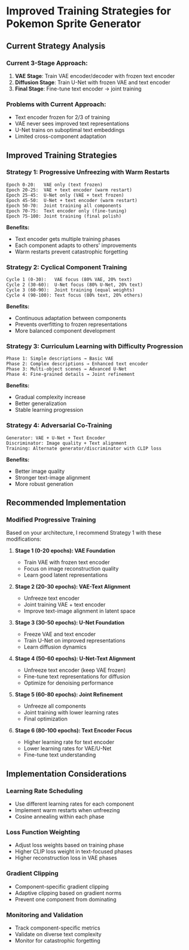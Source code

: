 # Improved Training Strategies for Pokemon Sprite Generator

## Current Strategy Analysis

### Current 3-Stage Approach:
1. **VAE Stage**: Train VAE encoder/decoder with frozen text encoder
2. **Diffusion Stage**: Train U-Net with frozen VAE and text encoder  
3. **Final Stage**: Fine-tune text encoder → joint training

### Problems with Current Approach:
- Text encoder frozen for 2/3 of training
- VAE never sees improved text representations
- U-Net trains on suboptimal text embeddings
- Limited cross-component adaptation

## Improved Training Strategies

### Strategy 1: Progressive Unfreezing with Warm Restarts
```
Epoch 0-20:   VAE only (text frozen)
Epoch 20-25:  VAE + text encoder (warm restart)
Epoch 25-45:  U-Net only (VAE + text frozen)
Epoch 45-50:  U-Net + text encoder (warm restart)
Epoch 50-70:  Joint training all components
Epoch 70-75:  Text encoder only (fine-tuning)
Epoch 75-100: Joint training (final polish)
```

**Benefits:**
- Text encoder gets multiple training phases
- Each component adapts to others' improvements
- Warm restarts prevent catastrophic forgetting

### Strategy 2: Cyclical Component Training
```
Cycle 1 (0-30):   VAE focus (80% VAE, 20% text)
Cycle 2 (30-60):  U-Net focus (80% U-Net, 20% text)  
Cycle 3 (60-90):  Joint training (equal weights)
Cycle 4 (90-100): Text focus (80% text, 20% others)
```

**Benefits:**
- Continuous adaptation between components
- Prevents overfitting to frozen representations
- More balanced component development

### Strategy 3: Curriculum Learning with Difficulty Progression
```
Phase 1: Simple descriptions → Basic VAE
Phase 2: Complex descriptions → Enhanced text encoder
Phase 3: Multi-object scenes → Advanced U-Net
Phase 4: Fine-grained details → Joint refinement
```

**Benefits:**
- Gradual complexity increase
- Better generalization
- Stable learning progression

### Strategy 4: Adversarial Co-Training
```
Generator: VAE + U-Net + Text Encoder
Discriminator: Image quality + Text alignment
Training: Alternate generator/discriminator with CLIP loss
```

**Benefits:**
- Better image quality
- Stronger text-image alignment
- More robust generation

## Recommended Implementation

### Modified Progressive Training
Based on your architecture, I recommend Strategy 1 with these modifications:

1. **Stage 1 (0-20 epochs): VAE Foundation**
   - Train VAE with frozen text encoder
   - Focus on image reconstruction quality
   - Learn good latent representations

2. **Stage 2 (20-30 epochs): VAE-Text Alignment**
   - Unfreeze text encoder
   - Joint training VAE + text encoder
   - Improve text-image alignment in latent space

3. **Stage 3 (30-50 epochs): U-Net Foundation**
   - Freeze VAE and text encoder
   - Train U-Net on improved representations
   - Learn diffusion dynamics

4. **Stage 4 (50-60 epochs): U-Net-Text Alignment**
   - Unfreeze text encoder (keep VAE frozen)
   - Fine-tune text representations for diffusion
   - Optimize for denoising performance

5. **Stage 5 (60-80 epochs): Joint Refinement**
   - Unfreeze all components
   - Joint training with lower learning rates
   - Final optimization

6. **Stage 6 (80-100 epochs): Text Encoder Focus**
   - Higher learning rate for text encoder
   - Lower learning rates for VAE/U-Net
   - Fine-tune text understanding

## Implementation Considerations

### Learning Rate Scheduling
- Use different learning rates for each component
- Implement warm restarts when unfreezing
- Cosine annealing within each phase

### Loss Function Weighting
- Adjust loss weights based on training phase
- Higher CLIP loss weight in text-focused phases
- Higher reconstruction loss in VAE phases

### Gradient Clipping
- Component-specific gradient clipping
- Adaptive clipping based on gradient norms
- Prevent one component from dominating

### Monitoring and Validation
- Track component-specific metrics
- Validate on diverse text complexity
- Monitor for catastrophic forgetting
